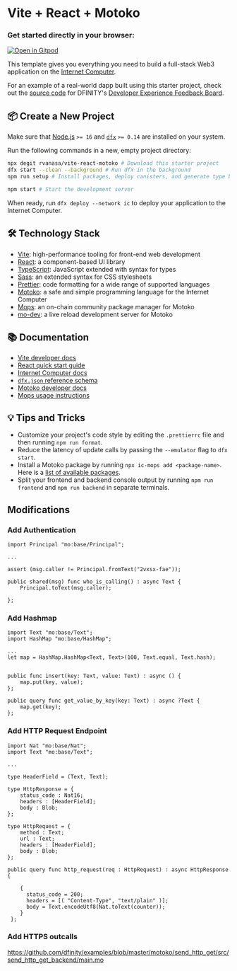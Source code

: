 # Vite + React + Motoko

### Get started directly in your browser:

[![Open in Gitpod](https://gitpod.io/button/open-in-gitpod.svg)](https://gitpod.io/#https://github.com/rvanasa/vite-react-motoko)

This template gives you everything you need to build a full-stack Web3 application on the [Internet Computer](https://internetcomputer.org/).

For an example of a real-world dapp built using this starter project, check out the [source code](https://github.com/dfinity/feedback) for DFINITY's [Developer Experience Feedback Board](https://dx.internetcomputer.org/).

## 📦 Create a New Project

Make sure that [Node.js](https://nodejs.org/en/) `>= 16` and [`dfx`](https://internetcomputer.org/docs/current/developer-docs/build/install-upgrade-remove) `>= 0.14` are installed on your system.

Run the following commands in a new, empty project directory:

```sh
npx degit rvanasa/vite-react-motoko # Download this starter project
dfx start --clean --background # Run dfx in the background
npm run setup # Install packages, deploy canisters, and generate type bindings

npm start # Start the development server
```

When ready, run `dfx deploy --network ic` to deploy your application to the Internet Computer.

## 🛠️ Technology Stack

- [Vite](https://vitejs.dev/): high-performance tooling for front-end web development
- [React](https://reactjs.org/): a component-based UI library
- [TypeScript](https://www.typescriptlang.org/): JavaScript extended with syntax for types
- [Sass](https://sass-lang.com/): an extended syntax for CSS stylesheets
- [Prettier](https://prettier.io/): code formatting for a wide range of supported languages
- [Motoko](https://github.com/dfinity/motoko#readme): a safe and simple programming language for the Internet Computer
- [Mops](https://mops.one): an on-chain community package manager for Motoko
- [mo-dev](https://github.com/dfinity/motoko-dev-server#readme): a live reload development server for Motoko

## 📚 Documentation

- [Vite developer docs](https://vitejs.dev/guide/)
- [React quick start guide](https://react.dev/learn)
- [Internet Computer docs](https://internetcomputer.org/docs/current/developer-docs/ic-overview)
- [`dfx.json` reference schema](https://internetcomputer.org/docs/current/references/dfx-json-reference/)
- [Motoko developer docs](https://internetcomputer.org/docs/current/developer-docs/build/cdks/motoko-dfinity/motoko/)
- [Mops usage instructions](https://j4mwm-bqaaa-aaaam-qajbq-cai.ic0.app/#/docs/install)

## 💡 Tips and Tricks

- Customize your project's code style by editing the `.prettierrc` file and then running `npm run format`.
- Reduce the latency of update calls by passing the `--emulator` flag to `dfx start`.
- Install a Motoko package by running `npx ic-mops add <package-name>`. Here is a [list of available packages](https://mops.one/).
- Split your frontend and backend console output by running `npm run frontend` and `npm run backend` in separate terminals.

## Modifications

### Add Authentication

```
import Principal "mo:base/Principal";

...

assert (msg.caller != Principal.fromText("2vxsx-fae"));

public shared(msg) func who_is_calling() : async Text {
    Principal.toText(msg.caller);
  
};
```


### Add Hashmap

```
import Text "mo:base/Text";
import HashMap "mo:base/HashMap";

...
let map = HashMap.HashMap<Text, Text>(100, Text.equal, Text.hash);


public func insert(key: Text, value: Text) : async () {
    map.put(key, value);
};

public query func get_value_by_key(key: Text) : async ?Text {
    map.get(key);
};
```

### Add HTTP Request Endpoint

```
import Nat "mo:base/Nat";
import Text "mo:base/Text";

...

type HeaderField = (Text, Text);

type HttpResponse = {
    status_code : Nat16;
    headers : [HeaderField];
    body : Blob;
};

type HttpRequest = {
    method : Text;
    url : Text;
    headers : [HeaderField];
    body : Blob;
};

public query func http_request(req : HttpRequest) : async HttpResponse {

    {
      status_code = 200;
      headers = [( "Content-Type", "text/plain" )];
      body = Text.encodeUtf8(Nat.toText(counter));
    }
 };

```

### Add HTTPS outcalls

https://github.com/dfinity/examples/blob/master/motoko/send_http_get/src/send_http_get_backend/main.mo

